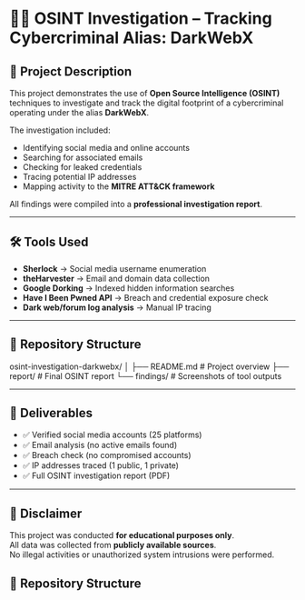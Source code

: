 # 🕵️‍♀️ OSINT Investigation – Tracking Cybercriminal Alias: DarkWebX  

## 📖 Project Description  
This project demonstrates the use of **Open Source Intelligence (OSINT)** techniques 
to investigate and track the digital footprint of a cybercriminal operating under the alias **DarkWebX**.  

The investigation included:  
- Identifying social media and online accounts  
- Searching for associated emails  
- Checking for leaked credentials  
- Tracing potential IP addresses  
- Mapping activity to the **MITRE ATT&CK framework**  

All findings were compiled into a **professional investigation report**.  

---

## 🛠 Tools Used  
- **Sherlock** → Social media username enumeration  
- **theHarvester** → Email and domain data collection  
- **Google Dorking** → Indexed hidden information searches  
- **Have I Been Pwned API** → Breach and credential exposure check  
- **Dark web/forum log analysis** → Manual IP tracing  

---

## 📂 Repository Structure  

osint-investigation-darkwebx/
│
├── README.md # Project overview
├── report/ # Final OSINT report
└── findings/ # Screenshots of tool outputs

---

## 📑 Deliverables  
- ✅ Verified social media accounts (25 platforms)  
- ✅ Email analysis (no active emails found)  
- ✅ Breach check (no compromised accounts)  
- ✅ IP addresses traced (1 public, 1 private)  
- ✅ Full OSINT investigation report (PDF)  

---

## 📌 Disclaimer  
This project was conducted **for educational purposes only**.  
All data was collected from **publicly available sources**.  
No illegal activities or unauthorized system intrusions were performed.  
## 📂 Repository Structure  

